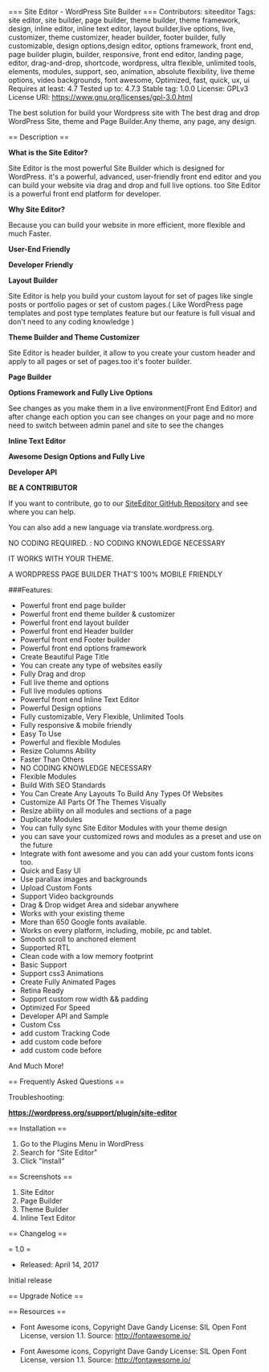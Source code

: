 === Site Editor - WordPress Site Builder ===
Contributors: siteeditor
Tags: site editor, site builder, page builder, theme builder, theme framework, design, inline editor, inline text editor, layout builder,live options, live, customizer, theme customizer, header builder, footer builder, fully customizable, design options,design editor, options framework, front end, page builder plugin, builder, responsive, front end editor, landing page, editor, drag-and-drop, shortcode, wordpress, ultra flexible, unlimited tools, elements, modules, support, seo, animation, absolute flexibility, live theme options, video backgrounds, font awesome, Optimized, fast, quick, ux, ui 
Requires at least: 4.7
Tested up to: 4.7.3
Stable tag: 1.0.0
License: GPLv3
License URI: https://www.gnu.org/licenses/gpl-3.0.html

The best solution for build your Wordpress site with The best drag and drop WordPress Site, theme and Page Builder.Any theme, any page, any design.

== Description ==

**What is the Site Editor?**

Site Editor is the most powerful Site Builder which is designed for WordPress. it's a powerful, advanced, user-friendly front end editor and you can build your website via drag and drop and full live options.
too Site Editor is a powerful front end platform for developer.

**Why Site Editor?**

Because you can build your website in more efficient, more flexible and much Faster.

**User-End Friendly**

**Developer Friendly**

**Layout Builder**

Site Editor is help you build your custom layout for set of pages like single posts or portfolio pages or set of custom pages.( Like WordPress page templates and post type templates feature but our feature is full visual and don't need to any coding knowledge )

**Theme Builder and Theme Customizer**

Site Editor is header builder, it allow to you create your custom header and apply to all pages or set of pages.too it's footer builder.

**Page Builder**

**Options Framework and Fully Live Options**

See changes as you make them in a live environment(Front End Editor) and after change each option you can see changes on your page and no more need to switch between admin panel and site to see the changes

**Inline Text Editor**

**Awesome Design Options and Fully Live**

**Developer API**

**BE A CONTRIBUTOR**

If you want to contribute, go to our [SiteEditor GitHub Repository](https://github.com/SiteEditor/editor) and see where you can help.

You can also add a new language via translate.wordpress.org.

NO CODING REQUIRED. : NO CODING KNOWLEDGE NECESSARY

IT WORKS WITH YOUR THEME.

A WORDPRESS PAGE BUILDER THAT’S 100% MOBILE FRIENDLY

###Features:

* Powerful front end page builder
* Powerful front end theme builder & customizer
* Powerful front end layout builder
* Powerful front end Header builder
* Powerful front end Footer builder
* Powerful front end options framework
* Create Beautiful Page Title
* You can create any type of websites easily
* Fully Drag and drop
* Full live theme and options
* Full live modules options
* Powerful front end  Inline Text Editor
* Powerful Design options
* Fully customizable, Very Flexible, Unlimited Tools
* Fully responsive & mobile friendly 
* Easy To Use
* Powerful and flexible Modules
* Resize Columns Ability
* Faster Than Others
* NO CODING KNOWLEDGE NECESSARY
* Flexible Modules
* Build With SEO Standards
* You Can Create Any Layouts To Build Any Types Of Websites
* Customize All Parts Of The Themes Visually
* Resize ability on all modules and sections of a page
* Duplicate Modules
* You can fully sync Site Editor Modules with your theme design
* you can save your customized rows and modules as a preset and use on the future 
* Integrate with font awesome and you can add your custom fonts icons too.
* Quick and Easy UI
* Use parallax images and backgrounds
* Upload Custom Fonts
* Support Video backgrounds
* Drag & Drop widget Area and sidebar anywhere
* Works with your existing theme
* More than 650 Google fonts available.
* Works on every platform, including, mobile, pc and tablet.
* Smooth scroll to anchored element
* Supported RTL
* Clean code with a low memory footprint
* Basic Support
* Support css3 Animations
* Create Fully Animated Pages
* Retina Ready
* Support custom row width && padding
* Optimized For Speed
* Developer API and Sample
* Custom Css
* add custom Tracking Code
* add custom code before </head>
* add custom code before </body>

And Much More!

== Frequently Asked Questions ==

Troubleshooting:

**https://wordpress.org/support/plugin/site-editor**

== Installation ==

1. Go to the Plugins Menu in WordPress
1. Search for "Site Editor"
1. Click "Install"

== Screenshots ==

1. Site Editor
2. Page Builder
3. Theme Builder
3. Inline Text Editor

== Changelog ==

= 1.0 =

* Released: April 14, 2017

Initial release

== Upgrade Notice ==

== Resources ==

* Font Awesome icons, Copyright Dave Gandy
  License: SIL Open Font License, version 1.1.
  Source: http://fontawesome.io/
  
* Font Awesome icons, Copyright Dave Gandy
  License: SIL Open Font License, version 1.1.
  Source: http://fontawesome.io/  